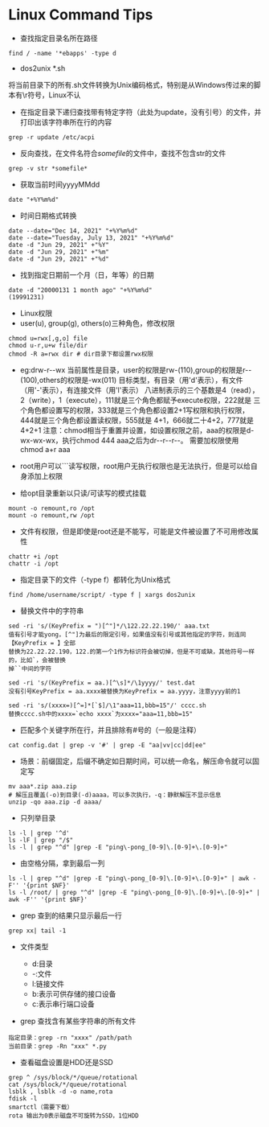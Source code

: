 # Linux Command Tips

- 查找指定目录名所在路径

```linux
find / -name '*ebapps' -type d
```

- dos2unix *.sh

将当前目录下的所有.sh文件转换为Unix编码格式，特别是从Windows传过来的脚本有\r符号，Linux不认

- 在指定目录下递归查找带有特定字符（此处为update，没有引号）的文件，并打印出该字符串所在行的内容

```linux
grep -r update /etc/acpi
```

- 反向查找，在文件名符合*somefile*的文件中，查找不包含str的文件

```linux
grep -v str *somefile*
```

- 获取当前时间yyyyMMdd

```linux
date "+%Y%m%d"
```

- 时间日期格式转换

```linux
date --date="Dec 14, 2021" "+%Y%m%d"
date --date="Tuesday, July 13, 2021" "+%Y%m%d"
date -d "Jun 29, 2021" +"%Y"
date -d "Jun 29, 2021" +"%m"
date -d "Jun 29, 2021" +"%d"
```

- 找到指定日期前一个月（日，年等）的日期

```linux
date -d "20000131 1 month ago" "+%Y%m%d"
(19991231)
```

- Linux权限
- user(u), group(g), others(o)三种角色，修改权限

```linux
chmod u=rwx[,g,o] file
chmod u-r,u+w file/dir
chmod -R a=rwx dir # dir目录下都设置rwx权限
```

- eg:drw-r--wx
当前属性是目录，user的权限是rw-(110),group的权限是r--(100),others的权限是-wx(011)
目标类型，有目录（用'd'表示），有文件（用'-'表示），有连接文件（用'l'表示）
八进制表示的三个基数是4（read），2（write），1（execute），111就是三个角色都赋予execute权限，222就是
三个角色都设置写的权限，333就是三个角色都设置2+1写权限和执行权限，444就是三个角色都设置读权限，555就是
4+1，666就二十4+2，777就是4+2+1
注意：chmod相当于重置并设置，如设置权限之前，aaa的权限是d-wx-wx-wx，执行chmod 444 aaa之后为dr--r--r--。
需要加权限使用chmod a+r aaa

- root用户可以```读写权限，root用户无执行权限也是无法执行，但是可以给自身添加上权限

- 给opt目录重新以只读/可读写的模式挂载

```linux
mount -o remount,ro /opt
mount -o remount,rw /opt
```

- 文件有权限，但是即使是root还是不能写，可能是文件被设置了不可用修改属性

```linux
chattr +i /opt
chattr -i /opt
```

- 指定目录下的文件（-type f）都转化为Unix格式

```linux
find /home/username/script/ -type f | xargs dos2unix
```

- 替换文件中的字符串

```linux
sed -ri 's/(KeyPrefix = ")[^"]*/\122.22.22.190/' aaa.txt
值有引号才能yong，[^"]为最后的限定引号，如果值没有引号或其他指定的字符，则连同【KeyPrefix = 】全部
替换为22.22.22.190，122.的第一个1作为标识符会被切掉，但是不可或缺，其他符号一样的，比如`，会被替换
掉``中间的字符

sed -ri 's/(KeyPrefix = aa.)[^\s]*/\1yyyy/' test.dat 
没有引号KeyPrefix = aa.xxxx被替换为KeyPrefix = aa.yyyy，注意yyyy前的1

sed -ri 's/(xxxx=)[^=]*[`$]/\1"aaa=11,bbb=15"/' cccc.sh
替换cccc.sh中的xxxx=`echo xxxx`为xxxx="aaa=11,bbb=15"
```

- 匹配多个关键字所在行，并且排除有#号的（一般是注释）

```linux
cat config.dat | grep -v '#' | grep -E "aa|vv|cc|dd|ee"
```

- 场景：前缀固定，后缀不确定如日期时间，可以统一命名，解压命令就可以固定写

```linux
mv aaa*.zip aaa.zip
# 解压且覆盖(-o)到目录(-d)aaaa，可以多次执行，-q：静默解压不显示信息
unzip -qo aaa.zip -d aaaa/
```

- 只列举目录

```linux
ls -l | grep '^d'
ls -lF | grep "/$"
ls -l | grep "^d" |grep -E "ping\-pong_[0-9]\.[0-9]+\.[0-9]+"
```

- 由空格分隔，拿到最后一列

```linux
ls -l | grep "^d" |grep -E "ping\-pong_[0-9]\.[0-9]+\.[0-9]+" | awk -F'' '{print $NF}'
ls -l /root/ | grep "^d" |grep -E "ping\-pong_[0-9]\.[0-9]+\.[0-9]+" | awk -F'' '{print $NF}'
```

- grep 查到的结果只显示最后一行

```linux
grep xx| tail -1
```

- 文件类型

  - d:目录
  - -:文件
  - l:链接文件
  - b:表示可供存储的接口设备
  - c:表示串行端口设备

- grep 查找含有某些字符串的所有文件

```linux
指定目录：grep -rn "xxxx" /path/path
当前目录：grep -Rn "xxx" *.py
```

- 查看磁盘设置是HDD还是SSD

```linux
grep ^ /sys/block/*/queue/rotational
cat /sys/block/*/queue/rotational
lsblk , lsblk -d -o name,rota
fdisk -l
smartctl（需要下载）
rota 输出为0表示磁盘不可旋转为SSD，1位HDD
```
